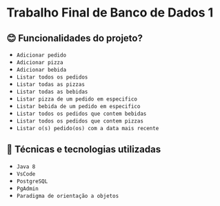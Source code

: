 # Trabalho Final de Banco de Dados 1

## :blush: **Funcionalidades do projeto?**

- ``Adicionar pedido``
- ``Adicionar pizza``
- ``Adicionar bebida``
- ``Listar todos os pedidos``
- ``Listar todas as pizzas``
- ``Listar todas as bebidas``
- ``Listar pizza de um pedido em especifico``
- ``Listar bebida de um pedido em especifico``
- ``Listar todos os pedidos que contem bebidas``
- ``Listar todos os pedidos que contem pizzas``
- ``Listar o(s) pedido(os) com a data mais recente``


## :dizzy: **Técnicas e tecnologias utilizadas**
- ``Java 8``
- ``VsCode``
- ``PostgreSQL``
- ``PgAdmin``
- ``Paradigma de orientação a objetos``


